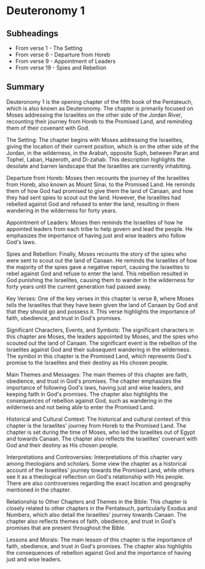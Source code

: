 # Deuteronomy 1

## Subheadings

* From verse 1 - The Setting
* From verse 6 - Departure from Horeb
* From verse 9 - Appointment of Leaders
* From verse 19 - Spies and Rebellion

## Summary

Deuteronomy 1 is the opening chapter of the fifth book of the Pentateuch, which is also known as Deuteronomy. The chapter is primarily focused on Moses addressing the Israelites on the other side of the Jordan River, recounting their journey from Horeb to the Promised Land, and reminding them of their covenant with God.

The Setting:
The chapter begins with Moses addressing the Israelites, giving the location of their current position, which is on the other side of the Jordan, in the wilderness, in the Arabah, opposite Suph, between Paran and Tophel, Laban, Hazeroth, and Di-zahab. This description highlights the desolate and barren landscape that the Israelites are currently inhabiting.

Departure from Horeb:
Moses then recounts the journey of the Israelites from Horeb, also known as Mount Sinai, to the Promised Land. He reminds them of how God had promised to give them the land of Canaan, and how they had sent spies to scout out the land. However, the Israelites had rebelled against God and refused to enter the land, resulting in them wandering in the wilderness for forty years.

Appointment of Leaders:
Moses then reminds the Israelites of how he appointed leaders from each tribe to help govern and lead the people. He emphasizes the importance of having just and wise leaders who follow God's laws.

Spies and Rebellion:
Finally, Moses recounts the story of the spies who were sent to scout out the land of Canaan. He reminds the Israelites of how the majority of the spies gave a negative report, causing the Israelites to rebel against God and refuse to enter the land. This rebellion resulted in God punishing the Israelites, causing them to wander in the wilderness for forty years until the current generation had passed away.

Key Verses:
One of the key verses in this chapter is verse 8, where Moses tells the Israelites that they have been given the land of Canaan by God and that they should go and possess it. This verse highlights the importance of faith, obedience, and trust in God's promises.

Significant Characters, Events, and Symbols:
The significant characters in this chapter are Moses, the leaders appointed by Moses, and the spies who scouted out the land of Canaan. The significant event is the rebellion of the Israelites against God and their subsequent wandering in the wilderness. The symbol in this chapter is the Promised Land, which represents God's promise to the Israelites and their destiny as His chosen people.

Main Themes and Messages:
The main themes of this chapter are faith, obedience, and trust in God's promises. The chapter emphasizes the importance of following God's laws, having just and wise leaders, and keeping faith in God's promises. The chapter also highlights the consequences of rebellion against God, such as wandering in the wilderness and not being able to enter the Promised Land.

Historical and Cultural Context:
The historical and cultural context of this chapter is the Israelites' journey from Horeb to the Promised Land. The chapter is set during the time of Moses, who led the Israelites out of Egypt and towards Canaan. The chapter also reflects the Israelites' covenant with God and their destiny as His chosen people.

Interpretations and Controversies:
Interpretations of this chapter vary among theologians and scholars. Some view the chapter as a historical account of the Israelites' journey towards the Promised Land, while others see it as a theological reflection on God's relationship with His people. There are also controversies regarding the exact location and geography mentioned in the chapter.

Relationship to Other Chapters and Themes in the Bible:
This chapter is closely related to other chapters in the Pentateuch, particularly Exodus and Numbers, which also detail the Israelites' journey towards Canaan. The chapter also reflects themes of faith, obedience, and trust in God's promises that are present throughout the Bible.

Lessons and Morals:
The main lesson of this chapter is the importance of faith, obedience, and trust in God's promises. The chapter also highlights the consequences of rebellion against God and the importance of having just and wise leaders.